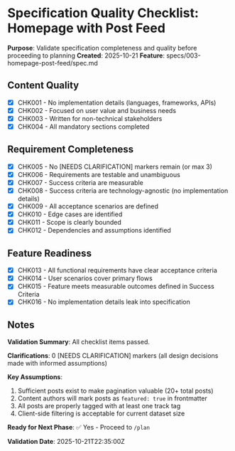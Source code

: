 # Specification Quality Checklist: Homepage with Post Feed

**Purpose**: Validate specification completeness and quality before proceeding to planning
**Created**: 2025-10-21
**Feature**: specs/003-homepage-post-feed/spec.md

## Content Quality

- [x] CHK001 - No implementation details (languages, frameworks, APIs)
- [x] CHK002 - Focused on user value and business needs
- [x] CHK003 - Written for non-technical stakeholders
- [x] CHK004 - All mandatory sections completed

## Requirement Completeness

- [x] CHK005 - No [NEEDS CLARIFICATION] markers remain (or max 3)
- [x] CHK006 - Requirements are testable and unambiguous
- [x] CHK007 - Success criteria are measurable
- [x] CHK008 - Success criteria are technology-agnostic (no implementation details)
- [x] CHK009 - All acceptance scenarios are defined
- [x] CHK010 - Edge cases are identified
- [x] CHK011 - Scope is clearly bounded
- [x] CHK012 - Dependencies and assumptions identified

## Feature Readiness

- [x] CHK013 - All functional requirements have clear acceptance criteria
- [x] CHK014 - User scenarios cover primary flows
- [x] CHK015 - Feature meets measurable outcomes defined in Success Criteria
- [x] CHK016 - No implementation details leak into specification

## Notes

**Validation Summary**: All checklist items passed.

**Clarifications**: 0 [NEEDS CLARIFICATION] markers (all design decisions made with informed assumptions)

**Key Assumptions**:
1. Sufficient posts exist to make pagination valuable (20+ total posts)
2. Content authors will mark posts as `featured: true` in frontmatter
3. All posts are properly tagged with at least one track tag
4. Client-side filtering is acceptable for current dataset size

**Ready for Next Phase**: ✅ Yes - Proceed to `/plan`

**Validation Date**: 2025-10-21T22:35:00Z
